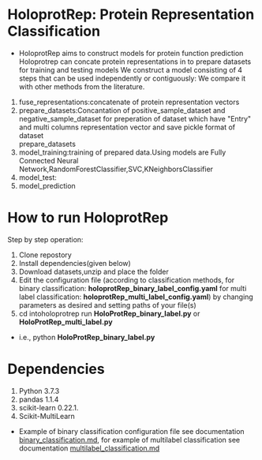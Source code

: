 # HoloprotRep: Protein Representation Classification

- HoloprotRep aims to construct models for protein function prediction Holoprotrep can concate protein representations in to prepare datasets  for training and testing models
We construct a model consisting of  4 steps that can be used independently or contiguously:
We compare it with  other methods from the literature.
 1. fuse_representations:concatenate of protein representation vectors
 2. prepare_datasets:Concantation of positive_sample_dataset and negative_sample_dataset for preperation of dataset which have "Entry" and multi columns representation vector and  save pickle format of dataset   
prepare_datasets
 3. model_training:training of prepared data.Using models are Fully Connected Neural Network,RandomForestClassifier,SVC,KNeighborsClassifier
 4. model_test:
 5. model_prediction

# How to run HoloprotRep 

Step by step operation:
  1. Clone repostory
  2. Install dependencies(given below)
  3. Download datasets,unzip and place the folder
  4. Edit the configuration file (according to classification methods, for binary classification: **holoprotRep_binary_label_config.yaml** for multi label classification: **holoprotRep_multi_label_config.yaml**) by changing parameters as desired and setting paths of your file(s)
  5. cd intoholoprotrep run **HoloProtRep_binary_label.py** or **HoloProtRep_multi_label.py**
- i.e., python **HoloProtRep_binary_label.py**

# Dependencies
 1.	Python 3.7.3
 2.	pandas 1.1.4
 3.	scikit-learn 0.22.1.
 4.	Scikit-MultiLearn

- Example of binary classification configuration file see documentation [binary_classification.md](binary_classification.md), for example of multilabel classification see documentation [multilabel_classification.md](multilabel_classification.md)


